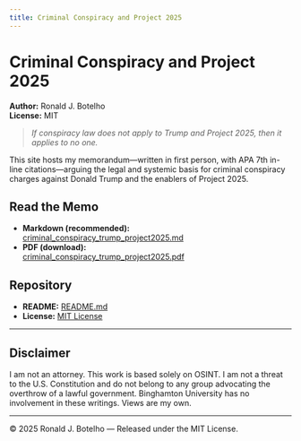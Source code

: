 ```yaml
---
title: Criminal Conspiracy and Project 2025
---
```


# Criminal Conspiracy and Project 2025

**Author:** Ronald J. Botelho  
**License:** MIT

> *If conspiracy law does not apply to Trump and Project 2025, then it applies to no one.*

This site hosts my memorandum—written in first person, with APA 7th in-line citations—arguing the legal and systemic basis for criminal conspiracy charges against Donald Trump and the enablers of Project 2025.

## Read the Memo
- **Markdown (recommended):**  
  [criminal_conspiracy_trump_project2025.md](./criminal_conspiracy_trump_project2025.md)
- **PDF (download):**  
  [criminal_conspiracy_trump_project2025.pdf](./criminal_conspiracy_trump_project2025.pdf)

## Repository
- **README:** [README.md](./README.md)  
- **License:** [MIT License](./LICENSE)

---

## Disclaimer
I am not an attorney. This work is based solely on OSINT. I am not a threat to the U.S. Constitution and do not belong to any group advocating the overthrow of a lawful government. Binghamton University has no involvement in these writings. Views are my own.

---

© 2025 Ronald J. Botelho — Released under the MIT License.
